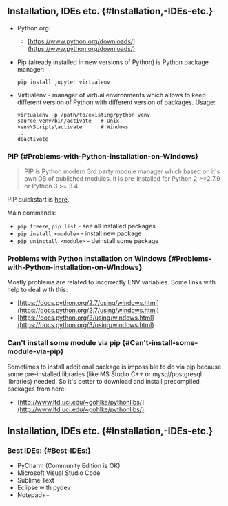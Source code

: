 ## Installation, IDEs etc. {#Installation,-IDEs-etc.}

* Python.org:
  * [https://www.python.org/downloads/](https://www.python.org/downloads/)
* Pip \(already installed in new versions of Python\) is Python package manager:

  ```
  pip install jupyter virtualenv
  ```

* Virtualenv - manager of virtual environments which allows to keep different version of Python with different version of packages. Usage:

  ```
  virtualenv -p /path/to/existing/python venv
  source venv/bin/activate   # Unix
  venv\Scripts\activate      # Windows
  ...
  deactivate
  ```

### PIP {#Problems-with-Python-installation-on-WIndows}

> PIP is Python modern 3rd party module manager which based on it's own DB of published modules. It is pre-installed for Python 2 &gt;=2.7.9 or Python 3 &gt;= 3.4.

PIP quickstart is [here](https://pip.pypa.io/en/stable/quickstart/).

Main commands:

* `pip freeze`, `pip list` - see all installed packages
* `pip install <module>` - install new package
* `pip uninstall <module>` - deinstall some package

### Problems with Python installation on Windows {#Problems-with-Python-installation-on-WIndows}

Mostly problems are related to incorrectly ENV variables. Some links with help to deal with this:

* [https://docs.python.org/2.7/using/windows.html](https://docs.python.org/2.7/using/windows.html)
* [https://docs.python.org/3/using/windows.html](https://docs.python.org/3/using/windows.html)

### Can't install some module via pip {#Can't-install-some-module-via-pip}

Sometimes to install additional package is impossible to do via pip because some pre-installed libraries \(like MS Studio C++ or mysql/postgresql libraries\) needed. So it's better to download and install precompiled packages from here:

* [http://www.lfd.uci.edu/~gohlke/pythonlibs/](http://www.lfd.uci.edu/~gohlke/pythonlibs/)

## Installation, IDEs etc. {#Installation,-IDEs-etc.}

### Best IDEs: {#Best-IDEs:}

* PyCharm \(Community Edition is OK\)
* Microsoft Visual Studio Code
* Sublime Text
* Eclipse with pydev
* Notepad++



